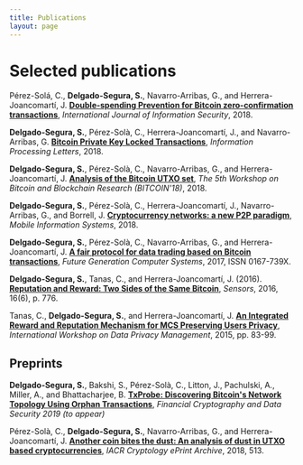 ```yaml
---
title: Publications
layout: page
---
```


# Selected publications

Pérez-Solá, C., **Delgado-Segura, S.**, Navarro-Arribas, G., and Herrera-Joancomartí, J. [**Double-spending Prevention for Bitcoin zero-confirmation transactions**](https://doi.org/10.1007/s10207-018-0422-4), *International Journal of Information Security*, 2018. 

**Delgado-Segura, S.**, Pérez-Solà, C., Herrera-Joancomartí, J., and Navarro-Arribas, G. [**Bitcoin Private Key Locked Transactions**](https://doi.org/10.1016/j.ipl.2018.08.004), *Information Processing Letters*, 2018.

**Delgado-Segura, S.**, Pérez-Solà, C., Navarro-Arribas, G., and Herrera-Joancomartí, J. [**Analysis of the Bitcoin UTXO set**](http://fc18.ifca.ai/bitcoin/papers/bitcoin18-final6.pdf), *The 5th Workshop on Bitcoin and Blockchain Research (BITCOIN'18)*, 2018.

**Delgado-Segura, S.**, Pérez-Solà, C., Herrera-Joancomartí, J., Navarro-Arribas, G., and Borrell, J. [**Cryptocurrency networks: a new P2P paradigm**](https://doi.org/10.1155/2018/2159082), *Mobile Information Systems*, 2018.

**Delgado-Segura, S.**, Pérez-Solà, C., Navarro-Arribas, G., and Herrera-Joancomartí, J. [**A fair protocol for data trading based on Bitcoin transactions**](http://dx.doi.org/10.1016/j.future.2017.08.021), *Future Generation Computer Systems*, 2017, ISSN 0167-739X.
**Delgado-Segura, S.**, Tanas, C., and Herrera-Joancomartí, J. (2016). [**Reputation and Reward: Two Sides of the Same Bitcoin**](http://dx.doi.org/10.3390/s16060776), *Sensors*, 2016, 16(6), p. 776.
Tanas, C., **Delgado-Segura, S.**, and Herrera-Joancomartí, J. [**An Integrated Reward and Reputation Mechanism for MCS Preserving Users Privacy**](https://link.springer.com/chapter/10.1007/978-3-319-29883-2_6/fulltext.html), *International Workshop on Data Privacy Management*, 2015, pp. 83-99.

## Preprints 

**Delgado-Segura, S.**, Bakshi, S., Pérez-Solà, C., Litton, J., Pachulski, A., Miller, A., and Bhattacharjee, B. [**TxProbe: Discovering Bitcoin's Network Topology Using Orphan Transactions**](https://arxiv.org/pdf/1812.00942.pdf), *Financial Cryptography and Data Security 2019 (to appear)*

Pérez-Solà, C., **Delgado-Segura, S.**, Navarro-Arribas, G., and Herrera-Joancomartí, J. [**Another coin bites the dust: An analysis of dust in UTXO based cryptocurrencies**](https://eprint.iacr.org/2018/513.pdf), *IACR Cryptology ePrint Archive*, 2018, 513. 